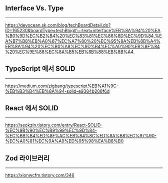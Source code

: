 

## Interface Vs. Type
-----




https://devocean.sk.com/blog/techBoardDetail.do?ID=165230&boardType=techBlog#:~:text=interface%EB%8A%94%20%EA%B0%9D%EC%B2%B4%20%EC%83%81%EC%86%8D%EC%9D%84,%EA%B7%B8%EB%A0%87%EC%A7%80%20%EC%95%8A%EB%8B%A4%EB%8A%94%20%EC%B0%A8%EC%9D%B4%EC%A0%90%EB%8F%84%20%EC%9E%88%EC%8A%B5%EB%8B%88%EB%8B%A4.



## TypeScript 에서 SOLID
-----


https://medium.com/zigbang/typescript%EB%A1%9C-%EB%B3%B4%EB%8A%94-solid-e9384b208f6d




## React 에서 SOLID
----


https://seokzin.tistory.com/entry/React-SOLID-%EC%9B%90%EC%B9%99%EC%9D%84-%EC%BB%B4%ED%8F%AC%EB%84%8C%ED%8A%B8%EC%97%90-%EC%A0%81%EC%9A%A9%ED%95%98%EA%B8%B0



## Zod 라이브러리
------


https://xionwcfm.tistory.com/346